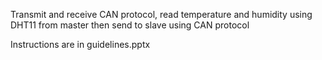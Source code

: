 Transmit and receive CAN protocol, read temperature and humidity using DHT11 from master then send to slave using CAN protocol

Instructions are in guidelines.pptx
